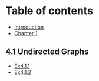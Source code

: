 # Table of contents

* [Introduction](README.md)
* [Chapter 1](chapter-1.md)

## 4.1 Undirected Graphs

* [Ex4.1.1](4.1-undirected-graphs/untitled.md)
* [Ex4.1.2](4.1-undirected-graphs/ex4.1.2.md)

